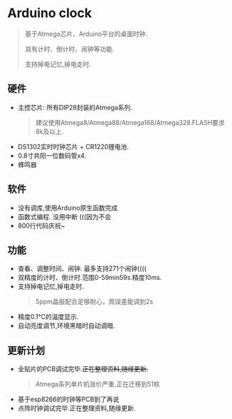 # Arduino clock

 > 基于Atmega芯片、Arduino平台的桌面时钟.
 > 
 > 具有计时、倒计时、闹钟等功能.
 > 
 > 支持掉电记忆,掉电走时.

## 硬件
* 主控芯片: 所有DIP28封装的Atmega系列.
   > 建议使用Atmega8/Atmega88/Atmega168/Atmega328.FLASH要求8k及以上.
* DS1302实时时钟芯片 + CR1220锂电池.
* 0.8寸共阳一位数码管x4.
* 蜂鸣器

## 软件
* 没有调库,使用Arduino原生函数完成
* 函数式编程. 没用中断 (((因为不会
* 800行代码庆祝~

## 功能
* 查看、调整时间、闹钟. 最多支持271个闹钟((((
* 双精度的计时、倒计时.范围0-59min59s.精度10ms.
* 支持掉电记忆,掉电走时.
   > 5ppm晶振配合足够耐心，周误差能调到2s
* 精度0.1°C的温度显示.
* 自动亮度调节,环境黑暗时自动调暗.

## 更新计划
* 全贴片的PCB调试完毕.~~正在整理资料,随缘更新.~~
   > Atmega系列单片机涨价严重,正在迁移到51核
* 基于esp8266的时钟等PCB到了再说
* 点阵时钟调试完毕.正在整理资料,随缘更新.

